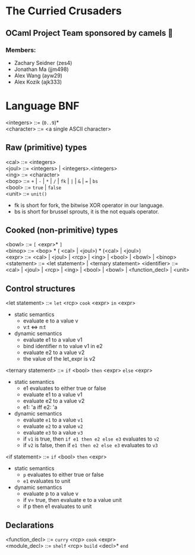 # The Curried Crusaders

## OCaml Project Team sponsored by camels 🐫

### Members:

- Zachary Seidner (zes4)
- Jonathan Ma (jjm498)
- Alex Wang (ayw29)
- Alex Kozik (ajk333)

# Language BNF

\<integers> ::= (`0..9`)\* \
\<character> ::= \<a single ASCII character>

## Raw (primitive) types

\<cal> ::= \<integers> \
\<joul> ::= \<integers> | \<integers>.\<integers> \
\<ing> ::= \<character\> \
\<bop> ::= `+` | `-` | `*` | `/` | `fk` | `|` | `&` | `=` | `bs` \
\<bool> ::= `true` | `false` \
\<unit> ::= `unit()`

- fk is short for fork, the bitwise XOR operator in our language.
- bs is short for brussel sprouts, it is the not equals operator.

## Cooked (non-primitive) types

\<bowl> ::= `[` \<expr>\* `]` \
\<binop> ::= \<bop> $*$ ( \<cal> | \<joul>) $*$ (\<cal> | \<joul>) \
\<expr> ::= \<cal> | \<joul> | \<rcp> | \<ing> | \<bool> | \<bowl> | \<binop> \
\<statement> ::= \<let statement> | \<ternary statement>
\<identifier> ::= \<cal> | \<joul> | \<rcp> | \<ing> | \<bool> | \<bowl> | \<function_decl> | \<unit>

## Control structures

\<let statement> ::= `let` \<rcp> `cook` \<expr> `in` \<expr>

- static semantics
  - evaluate e to a value v
  - v:t $\iff$ n:t
- dynamic semantics
  - evaluate e1 to a value v1
  - bind identifier n to value v1 in e2
  - evaluate e2 to a value v2
  - the value of the let_expr is v2

\<ternary statement> ::= `if` \<bool> `then` \<expr> `else` \<expr>

- static semantics
  - e1 evaluates to either true or false
  - evaluate e1 to a value v1
  - evaluate e2 to a value v2
  - e1: 'a iff e2: 'a
- dynamic semantics
  - evaluate `e1` to a value `v1`
  - evaluate `e2` to a value `v2`
  - evaluate `e3` to a value `v3`
  - if `v1` is true, then `if e1 then e2 else e3` evaluates to `v2`
  - if `v2` is false, then if `e1 then e2 else e3` evaluates to `v3`

\<if statement> ::= `if` \<bool> `then` \<expr>

- static semantics
  - `p` evaluates to either true or false
  - `e1` evaluates to unit
- dynamic semantics
  - evaluate p to a value v
  - if v= true, then evaluate e to a value unit
  - if p then e1 evaluates to unit

## Declarations

\<function_decl> ::= `curry` \<rcp> `cook` \<expr> \
\<module_decl> ::= `shelf` \<rcp> `build` \<decl>\* `end`
